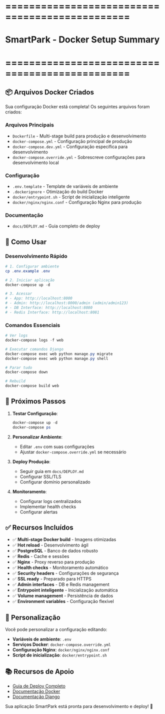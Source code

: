 # ===============================================

# SmartPark - Docker Setup Summary

# ===============================================

## 📦 Arquivos Docker Criados

Sua configuração Docker está completa! Os seguintes arquivos foram criados:

### Arquivos Principais

-   `Dockerfile` - Multi-stage build para produção e desenvolvimento
-   `docker-compose.yml` - Configuração principal de produção
-   `docker-compose.dev.yml` - Configuração específica para desenvolvimento
-   `docker-compose.override.yml` - Sobrescreve configurações para desenvolvimento local

### Configuração

-   `.env.template` - Template de variáveis de ambiente
-   `.dockerignore` - Otimização do build Docker
-   `docker/entrypoint.sh` - Script de inicialização inteligente
-   `docker/nginx/nginx.conf` - Configuração Nginx para produção

### Documentação

-   `docs/DEPLOY.md` - Guia completo de deploy

## 🚀 Como Usar

### Desenvolvimento Rápido

```powershell
# 1. Configurar ambiente
cp .env.example .env

# 2. Iniciar aplicação
docker-compose up -d

# 3. Acessar
# - App: http://localhost:8000
# - Admin: http://localhost:8000/admin (admin/admin123)
# - DB Interface: http://localhost:8080
# - Redis Interface: http://localhost:8081
```

### Comandos Essenciais

```powershell
# Ver logs
docker-compose logs -f web

# Executar comandos Django
docker-compose exec web python manage.py migrate
docker-compose exec web python manage.py shell

# Parar tudo
docker-compose down

# Rebuild
docker-compose build web
```

## 🎯 Próximos Passos

1. **Testar Configuração**:

    ```powershell
    docker-compose up -d
    docker-compose ps
    ```

2. **Personalizar Ambiente**:

    - Editar `.env` com suas configurações
    - Ajustar `docker-compose.override.yml` se necessário

3. **Deploy Produção**:

    - Seguir guia em `docs/DEPLOY.md`
    - Configurar SSL/TLS
    - Configurar domínio personalizado

4. **Monitoramento**:
    - Configurar logs centralizados
    - Implementar health checks
    - Configurar alertas

## ✅ Recursos Incluídos

-   ✅ **Multi-stage Docker build** - Imagens otimizadas
-   ✅ **Hot reload** - Desenvolvimento ágil
-   ✅ **PostgreSQL** - Banco de dados robusto
-   ✅ **Redis** - Cache e sessões
-   ✅ **Nginx** - Proxy reverso para produção
-   ✅ **Health checks** - Monitoramento automático
-   ✅ **Security headers** - Configurações de segurança
-   ✅ **SSL ready** - Preparado para HTTPS
-   ✅ **Admin interfaces** - DB e Redis management
-   ✅ **Entrypoint inteligente** - Inicialização automática
-   ✅ **Volume management** - Persistência de dados
-   ✅ **Environment variables** - Configuração flexível

## 🔧 Personalização

Você pode personalizar a configuração editando:

-   **Variáveis de ambiente**: `.env`
-   **Serviços Docker**: `docker-compose.override.yml`
-   **Configuração Nginx**: `docker/nginx/nginx.conf`
-   **Script de inicialização**: `docker/entrypoint.sh`

## 📚 Recursos de Apoio

-   [Guia de Deploy Completo](docs/DEPLOY.md)
-   [Documentação Docker](https://docs.docker.com/)
-   [Documentação Django](https://docs.djangoproject.com/)

Sua aplicação SmartPark está pronta para desenvolvimento e deploy! 🎉

